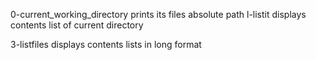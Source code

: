 0-current_working_directory prints its files absolute path
l-listit displays contents list of current directory

3-listfiles displays contents lists in long format
